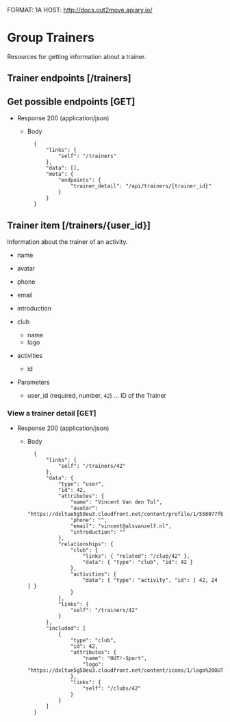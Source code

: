 FORMAT: 1A
HOST: http://docs.out2move.apiary.io/

# Group Trainers

Resources for getting information about a trainer.

## Trainer endpoints [/trainers]

## Get possible endpoints [GET]

+ Response 200 (application/json)

    + Body

            {
                "links": {
                    "self": "/trainers"
                },
                "data": [],
                "meta": {
                    "endpoints": {
                        "trainer_detail": "/api/trainers/{trainer_id}"
                    }
                }
            }

## Trainer item [/trainers/{user_id}]

Information about the trainer of an activity.

+ name
+ avatar
+ phone
+ email
+ introduction
+ club
    + name
    + logo
+ activities
    + id

+ Parameters
    + user_id (required, number, `42`) ... ID of the Trainer

### View a trainer detail [GET]

+ Response 200 (application/json)

    + Body

            {
                "links": {
                    "self": "/trainers/42"
                },
                "data": {
                    "type": "user",
                    "id": 42,
                    "attributes": {
                        "name": "Vincent Van den Tol",
                        "avatar": "https://dxltue5g50eu3.cloudfront.net/content/profile/1/558077f02c968_photo.JPG",
                        "phone": "",
                        "email": "vincent@alsvanzelf.nl",
                        "introduction": ""
                    },
                    "relationships": {
                        "club": {
                            "links": { "related": "/club/42" },
                            "data": { "type": "club", "id": 42 }
                        },
                        "activities": {
                            "data": { "type": "activity", "id": [ 42, 24 ] }
                        }
                    },
                    "links": {
                        "self": "/trainers/42"
                    }
                },
                "included": [
                    {
                        "type": "club",
                        "id": 42,
                        "attributes": {
                            "name": "OUT!-Sport",
                            "logo": "https://dxltue5g50eu3.cloudfront.net/content/icons/1/logo%20OUT!%20met%20url.png"
                        },
                        "links": {
                            "self": "/clubs/42"
                        }
                    }
                ]
            }
